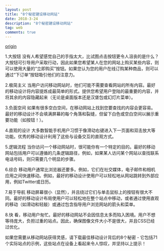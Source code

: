 ```yaml
---
layout: post
title: "8个秘密建设移动网站"
date: 2018-3-24
description: "8个秘密建设移动网站"
tag: web
comments: true
---
```


[origin](https://skillcrush.com/2015/04/07/8-secrets-to-mobile-design/)

1.大按钮
没有人希望感觉自己的手指太大，比试图点击按钮更令人沮丧的是什么？大按钮可引导用户采取行动，因此如果您希望某人在您的网站上购买某些内容，则可以使用大量的“立即购买”按钮。如果您认为您的用户在线订购某种商品，则可以通过“下订单”按钮吸引他们的注意力。

2.极简主义
当用户访问移动网站时，他们可能不需要查看网站的所有内容。最好的移动设计将内容提炼成最简单的形式。提供您希望用户登陆的最重要的内容，并将其余的内容隐藏起来（无论是桌面版本还是汉堡包或幻灯片菜单）。

3.负面空间
如果有很多空白空间，在移动网站上找到您要查找的内容会更容易。最好的移动设计不会填满屏幕的每个角落和裂缝，但留下白色或空白空间以展示重要功能（如按钮！）。

4.直观的设计
大多数智能手机用户习惯于像滑动右键进入下一页面和双击放大等功能。优秀的移动设计利用了这些与设备交互的直观方式。

5.逻辑流程
当你访问一个移动网站时，很可能你有一个特定的目的。最好的移动网站包括用户可以遵循的几条逻辑路径，例如，如果某人访问某个网站以查找联系电话号码，则只需要几个明显的步骤。

6.综合
移动用户通常比浏览器还要多。例如，它们在社交媒体，电子邮件和相机应用之间快速移动。例如，最好的移动设计使用户可以轻松地从网站跳转到外部应用，例如Twitter或日历。

7.易于导航
移动屏幕很小（显然），并且绕过它们与单击鼠标上的按钮有很大不同。最好的移动设计布局使用户可以轻松地在整个站点中移动，或者通过使用直观的移动（如滑动和轻敲）或通过包含指导用户浏览网站的箭头和菜单。

8.快
看，移动用户匆忙。最好的移动网站不会因信息太多而陷入困境。用户不想等待庞大，负担过重的站点。因此，确保图像文件大小不是很大，并且CSS已经过优化。

如果您需要从移动网站获得灵感，请下载最佳移动设计背后的8个秘密 - 它包括71个实际站点的示例，这些站点在设备上看起来令人惊叹，并坚持以上提示！

